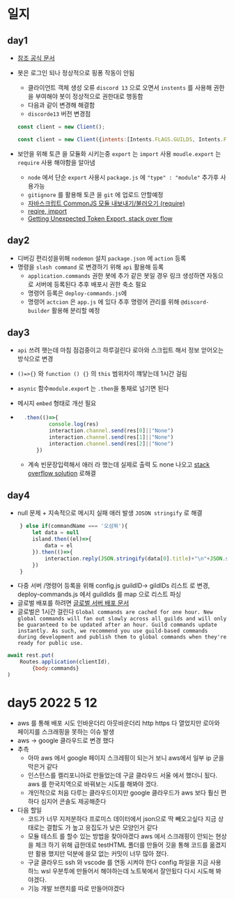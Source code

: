 # 일지
## day1
* [참조 공식 문서](https://discordjs.guide/#before-you-begin)
* 봇은 로그인 되나 정상적으로 핑퐁 작동이 안됨
	* 클라이언트 객체 생성 오류 `discord 13` 으로 오면서 `instents` 를 사용해 권한을 부여해야 봇이 정상적으로 권한대로 행동함
	* 다음과 같이 변경해 해결함
	* `discorde13` 버전 변경점
	```js
	const client = new Client();
	```

	```js
	const client = new Client({intents:[Intents.FLAGS.GUILDS, Intents.FLAGS.GUILD_MESSAGES]});
	```
* 보안을 위해 토큰 을 모듈화 시키는중  `export` 는 `import` 사용 `moudle.export` 는 `require` 사용 해야함을 알아냄

	* `node` 에서 단순 `export` 사용시 `package.js` 에 `"type" : "module"` 추가후 사용가능
	* `gitignore` 를 활용해 토큰 을 `git` 에 업로드 안할예정
	* [자바스크립트 CommonJS 모듈 내보내기/불러오기 (require)](https://www.daleseo.com/js-module-require/#:~:text=%EC%9E%90%EB%B0%94%EC%8A%A4%ED%81%AC%EB%A6%BD%ED%8A%B8%20%EA%B0%9C%EB%B0%9C%EC%9D%84%20%ED%95%98%EB%8B%A4,%EC%83%88%EB%A1%AD%EA%B2%8C%20%EB%8F%84%EC%9E%85%EB%90%9C%20%ED%82%A4%EC%9B%8C%EB%93%9C%EC%9E%85%EB%8B%88%EB%8B%A4.)
	* [reqire, import](https://velog.io/@bacccine/%ED%8C%8C%EC%9D%BC-%EC%88%98%EC%A0%95%EA%B8%B0)
	* [Getting Unexpected Token Export, stack over flow](https://stackoverflow.com/questions/38296667/getting-unexpected-token-export)
## day2
* 디버깅 편리성을위해 `nodemon` 설치 `package.json` 에 `action` 등록
* 명령을 `slash command` 로 변경하기 위해 `api` 활용해 등록
	* `application.commands` 권한 봇에 추가 같은 봇일 경우 링크 생성하면 자동으로 서버에 등록된다 추후 배포시 권한 축소 필요
	* 명령어 등록은 `deploy-commands.js`에
	* 명령어 `actcion` 은 `app.js` 에 있다 추후 명령어 관리를 위해 `@discord-builder` 활용해 분리할 예정
## day3
* `api` 쓰려 햇는데 마침 점검중이고 하루걸린다 로아와 스크립트 해서 정보 얻어오는 방식으로 변경
* `()=>{}` 와 `function () {}` 의 `this` 범위차이 꺠닿는데 1시간 걸림
* `asynic` 함수`module.expor`t 는 `.then`을 통채로 넘기면 된다
* 메시지 `embed` 형태로 개선 필요
* ```js
	.then(()=>{
			console.log(res)
			interaction.channel.send(res[0]||"None")
			interaction.channel.send(res[1]||"None")
			interaction.channel.send(res[2]||"None")
		})
	```

	* 계속 빈문장입력해서 애러 라 했는데 실제로 출력 도 none 나오고
	[stack overflow solution](https://stackoverflow.com/questions/53907056/how-to-fix-discordapierror-cannot-send-an-empty-message) 로해결
## day4
* null 문제 + 지속적으로 메시지 실패 애러 발생 `JOSON stringify` 로 해결
```js
	} else if(commandName === '오섬뭐'){
		let data = null
		island.then((el)=>{
			data = el
		}).then(()=>{
			interaction.reply(JSON.stringify(data[0].title)+"\n"+JSON.stringify(data[1].title)+"\n"+JSON.stringify(data[2].title))
		})
	}
```
* 다중 서버  /명령어 등록을 위해 config.js guildID-> gildIDs 리스트 로 변경, deploy-commands.js 에서 guildIds 를 map 으로 리스트 파싱
* 글로벌 배포를 하려면 [글로벌 서버 배포 문서](https://discordjs.guide/interactions/slash-commands.html#global-commands)
* 글로벌은 1시간 걸린다 `Global commands are cached for one hour. New global commands will fan out slowly across all guilds and will only be guaranteed to be updated after an hour. Guild commands update instantly. As such, we recommend you use guild-based commands during development and publish them to global commands when they're ready for public use.`
```js
await rest.put(
	Routes.application(clientId),
		{body:commands}
)
```
# day5 2022 5 12
* aws 를 통해 배포 시도  인바운더리 아웃바운더리 http https 다 열었지만 로아와 페이지를 스크래핑을 못하는 이슈 발생
* aws -> google 클라우드로 변경 했다
* 추측
	* 아마 aws 에서 google 페이지 스크레핑이 되는거 보니 aws에서 일부 ip 군을 막은거 같다
	* 인스턴스를 켈리포니아로 만들었는데 구글 클라우드 서울 에서 했더니 됬다. aws 를 한국지역으로 바꿔보는 시도를 해봐야 겠다.
	* 개인적으로 처음 다루는 클라우드이지만 google 클라우드가 aws 보다 훨신 편하다 심지어 콘솔도 제공해준다
* 다음 할일
	* 코드가 너무 지저분하다 프로미스 데이터에서 json으로 딱 빼오고싶다 지금 상태로는 결합도 가 높고 응집도가 낮은 모양인거 같다
	* 모듈 테스트 를 할수 있는 방법을 찾아야겠다 aws 에서 스크래핑이 안되는 현상을 체크 하기 위해 급한데로 testHTML 폴더를 만들어 깃을 통해 코드를 옮겼지만 활용 했지만 덕분에 쓸모 없는 커밋이 너무 많아 졌다.
	* 구글 클라우드 ssh 와 vscode 를 연동 시켜야 한다 config 파일을 지금 사용하느 wsl 우분투에 만들어서  해야하는데 노트북에서 잘안됬다 다시 시도해 봐야겠다.
	* 기능 개발 브랜치를 따로 만들어야겠다
